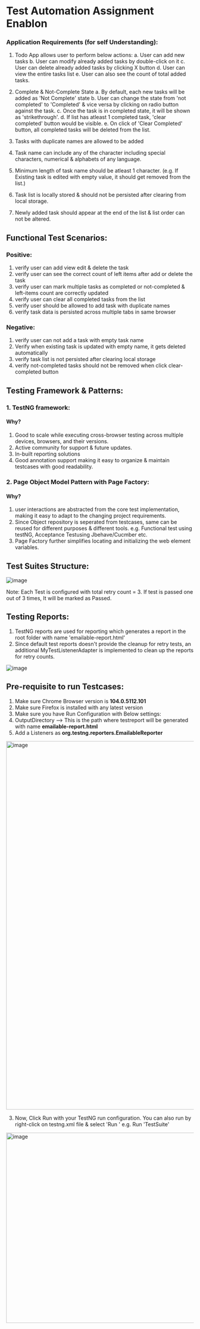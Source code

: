 # Test Automation Assignment Enablon

### Application Requirements (for self Understanding):
1. Todo App allows user to perform below actions:
   a. User can add new tasks
   b. User can modify already added tasks by double-click on it
   c. User can delete already added tasks by clicking X button
   d. User can view the entire tasks list
   e. User can also see the count of total added tasks.

2. Complete & Not-Complete State
   a. By default, each new tasks will be added as 'Not Complete' state
   b. User can change the state from 'not completed' to 'Completed' & vice versa by clicking on radio button against the task.
   c. Once the task is in completed state, it will be shown as 'strikethrough'.
   d. If list has atleast 1 completed task, 'clear completed' button would be visible.
   e. On click of 'Clear Completed' button, all completed tasks will be deleted from the list.

3. Tasks with duplicate names are allowed to be added
4. Task name can include any of the character including special characters, numerical & alphabets of any language.
5. Minimum length of task name should be atleast 1 character. (e.g. If Existing task is edited with empty value, it should get removed from the list.)
6. Task list is locally stored & should not be persisted after clearing from local storage.
7. Newly added task should appear at the end of the list & list order can not be altered.


## Functional Test Scenarios:

### Positive:
1. verify user can add view edit & delete the task
2. verify user can see the correct count of left items after add or delete the task
3. verify user can mark multiple tasks as completed or not-completed & left-items count are correctly updated
4. verify user can clear all completed tasks from the list
5. verify user should be allowed to add task with duplicate names
6. verify task data is persisted across multiple tabs in same browser

### Negative: ###
1. verify user can not add a task with empty task name
2. Verify when existing task is updated with empty name, it gets deleted automatically
3. verify task list is not persisted after clearing local storage
4. verify not-completed tasks should not be removed when click clear-completed button

## Testing Framework & Patterns:
### 1. TestNG framework:
#### Why?
1. Good to scale while executing cross-browser testing across multiple devices, browsers, and their versions.
2. Active community for support & future updates.
3. In-built reporting solutions 
4. Good annotation support making it easy to organize & maintain testcases with good readability.

### 2. Page Object Model Pattern with Page Factory:
#### Why?
1. user interactions are abstracted from the core test implementation, making it easy to adapt to the changing project requirements.
2. Since Object repository is seperated from testcases, same can be reused for different purposes & different tools. e.g. Functional test using testNG, Acceptance Testusing Jbehave/Cucmber etc.
3. Page Factory further simplifies locating and initializing the web element variables.

## Test Suites Structure:

![image](https://user-images.githubusercontent.com/42365090/188407176-5095f8b3-9d17-4fb0-a0f4-89af4efc376d.png)

Note: Each Test is configured with total retry count = 3. If test is passed one out of 3 times, It will be marked as Passed.

## Testing Reports:
1. TestNG reports are used for reporting which generates a report in the root folder with name 'emailable-report.html'
2. Since default test reports doesn't provide the cleanup for retry tests, an additional MyTestListenerAdapter is implemented to clean up the reports for retry counts.

![image](https://user-images.githubusercontent.com/42365090/188405730-a5eebf68-14ea-4506-8d8b-c6a261ead40a.png)


## Pre-requisite to run Testcases: 
1. Make sure Chrome Browser version is **104.0.5112.101**
2. Make sure Firefox is installed with any latest version
2. Make sure you have Run Configuration with Below settings: 
1. OutputDirectory --> This is the path where testreport will be generated with name **emailable-report.html**
2. Add a Listeners as **org.testng.reporters.EmailableReporter**
<img width="991" alt="image" src="https://user-images.githubusercontent.com/42365090/188408121-fbe54d2b-c82a-4a59-b114-db1882d602c7.png">

3. Now, Click Run with your TestNG run configuration. 
You can also run by right-click on testng.xml file & select 'Run <configuration name>'  e.g. Run 'TestSuite' 
<img width="512" alt="image" src="https://user-images.githubusercontent.com/42365090/188409176-9708ceae-362d-4588-a151-b89cae728ced.png">
